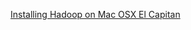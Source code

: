 
[Installing Hadoop on Mac OSX El Capitan](https://dtflaneur.wordpress.com/2015/10/02/installing-hadoop-on-mac-osx-el-capitan/)
